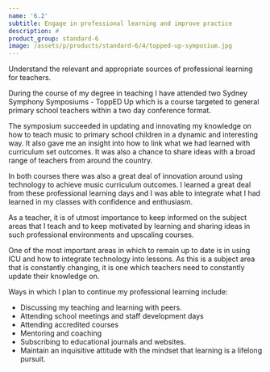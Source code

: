 ```yaml
---
name: '6.2'
subtitle: Engage in professional learning and improve practice
description: #
product_group: standard-6
image: /assets/p/products/standard-6/4/topped-up-symposium.jpg
---
```

Understand the relevant and appropriate sources of professional learning for teachers.

During the course of my degree in teaching I have attended two Sydney Symphony Symposiums - ToppED Up which is a course targeted to general primary school teachers  within a two day conference format.

The symposium succeeded in updating  and innovating  my knowledge on how to teach music to primary school children in a dynamic and interesting way. It also gave me an insight into how to link what we had learned with curriculum set outcomes. It was also a chance to share ideas with a broad range of teachers from around the country.

In both courses there was also a great deal of innovation around using technology to achieve music curriculum outcomes. I learned a great deal from these professional learning days and I was able to integrate what I had learned in my classes with confidence and enthusiasm.

As a teacher, it is of utmost importance to keep informed on the subject areas that I teach and to keep motivated by learning and sharing ideas in such professional environments and upscaling courses.

One of the most important areas in which to remain up to date is  in using ICU and how to integrate technology into lessons. As this is a subject area that is constantly changing, it is one which teachers need to constantly update their knowledge on.

Ways in which I plan to continue my professional learning include:

- Discussing my teaching and learning with peers.
- Attending school meetings and staff development days
- Attending accredited courses
- Mentoring and coaching
- Subscribing to educational journals and websites.
- Maintain an inquisitive attitude with the mindset that learning is a lifelong pursuit.
